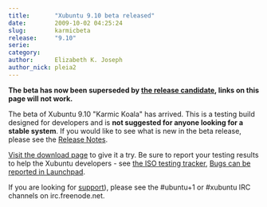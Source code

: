```yaml
---
title:       "Xubuntu 9.10 beta released"
date:        2009-10-02 04:25:24
slug:        karmicbeta
release:     "9.10"
serie:       
category:    
author:      Elizabeth K. Joseph
author_nick: pleia2
---
```


**The beta has now been superseded by [the release candidate](http://www.xubuntu.org/news/karmic/rc), links on this page will not work.**

The beta of Xubuntu 9.10 "Karmic Koala" has arrived. This is a testing build designed for developers and is **not suggested for anyone looking for a stable system**. If you would like to see what is new in the beta release, please see the [Release Notes](https://wiki.ubuntu.com/Xubuntu/KarmicKoala/Beta).

[Visit the download page](http://cdimage.ubuntu.com/xubuntu/releases/9.10/beta/) to give it a try. Be sure to report your testing results to help the Xubuntu developers - see [the ISO testing tracker](http://iso.qa.ubuntu.com/qatracker/build/xubuntu/all), [Bugs can be reported in Launchpad](https://launchpad.net/ubuntu/+filebug/).

If you are looking for [support](/help)), please see the #ubuntu+1 or #xubuntu IRC channels on irc.freenode.net.
